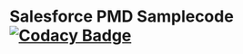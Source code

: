 # Salesforce PMD Samplecode [![Codacy Badge](https://api.codacy.com/project/badge/Grade/935d0219df4441ca82d3a1b7de3fc766)](https://www.codacy.com/app/rsoesemann/apex-pmd-samples?utm_source=github.com&amp;utm_medium=referral&amp;utm_content=rsoesemann/apex-pmd-samples&amp;utm_campaign=Badge_Grade)
